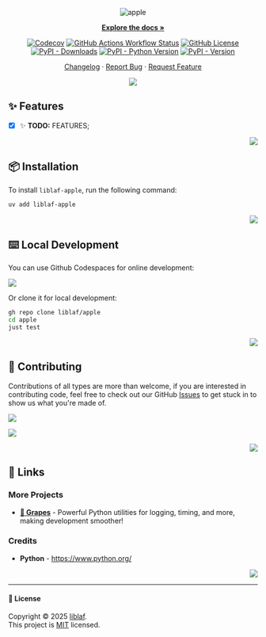 <div align="center" markdown><a name="readme-top"></a>

![apple](https://socialify.git.ci/liblaf/apple/image?description=1&forks=1&issues=1&language=1&logo=https%3A%2F%2Fcdn.jsdelivr.net%2Fgh%2Fmicrosoft%2Ffluentui-emoji%2Fassets%2FRed%2520apple%2F3D%2Fred_apple_3d.png&name=1&owner=1&pattern=Transparent&pulls=1&stargazers=1&theme=Auto)

[**Explore the docs »**](https://liblaf.github.io/apple/)

[![Codecov](https://img.shields.io/codecov/c/github/liblaf/apple?logo=Codecov&label=Coverage)](https://codecov.io/gh/liblaf/apple)
[![GitHub Actions Workflow Status](https://img.shields.io/github/actions/workflow/status/liblaf/apple/test.yaml?logo=GitHub%20Actions&label=Test)](https://github.com/liblaf/apple/actions/workflows/test.yaml)
[![GitHub License](https://img.shields.io/github/license/liblaf/apple?label=License)](https://github.com/liblaf/apple/blob/main/LICENSE)
[![PyPI - Downloads](https://img.shields.io/pypi/dm/liblaf-apple?logo=PyPI&label=Downloads)](https://pypi.org/project/liblaf-apple)
[![PyPI - Python Version](https://img.shields.io/pypi/pyversions/liblaf-apple?logo=Python&label=Python)](https://pypi.org/project/liblaf-apple)
[![PyPI - Version](https://img.shields.io/pypi/v/liblaf-apple?logo=PyPI&label=PyPI)](https://pypi.org/project/liblaf-apple)

[Changelog](https://github.com/liblaf/apple/blob/main/CHANGELOG.md) · [Report Bug](https://github.com/liblaf/apple/issues) · [Request Feature](https://github.com/liblaf/apple/issues)

![](https://raw.githubusercontent.com/andreasbm/readme/master/assets/lines/rainbow.png)

</div>

## ✨ Features

- [x] ✨ **TODO:** FEATURES;

<div align="right" markdown>

[![](https://img.shields.io/badge/-BACK_TO_TOP-black?style=flat-square)](#readme-top)

</div>

## 📦 Installation

To install `liblaf-apple`, run the following command:

```bash
uv add liblaf-apple
```

<div align="right" markdown>

[![](https://img.shields.io/badge/-BACK_TO_TOP-black?style=flat-square)](#readme-top)

</div>

## ⌨️ Local Development

You can use Github Codespaces for online development:

[![](https://github.com/codespaces/badge.svg)](https://codespaces.new/liblaf/apple)

Or clone it for local development:

```bash
gh repo clone liblaf/apple
cd apple
just test
```

<div align="right" markdown>

[![](https://img.shields.io/badge/-BACK_TO_TOP-black?style=flat-square)](#readme-top)

</div>

## 🤝 Contributing

Contributions of all types are more than welcome, if you are interested in contributing code, feel free to check out our GitHub [Issues](https://github.com/liblaf/apple/issues) to get stuck in to show us what you're made of.

[![](https://img.shields.io/badge/%F0%9F%A4%AF%20PR%20WELCOME-%E2%86%92-ffcb47?labelColor=black&style=for-the-badge)](https://github.com/liblaf/apple/pulls)

[![](https://contrib.nn.ci/api?repo=liblaf/apple)](https://github.com/liblaf/apple/graphs/contributors)

<div align="right" markdown>

[![](https://img.shields.io/badge/-BACK_TO_TOP-black?style=flat-square)](#readme-top)

</div>

## 🔗 Links

### More Projects

- **[🍇 Grapes](https://github.com/liblaf/grapes)** - Powerful Python utilities for logging, timing, and more, making development smoother!

### Credits

- **Python** - <https://www.python.org/>

<div align="right" markdown>

[![](https://img.shields.io/badge/-BACK_TO_TOP-black?style=flat-square)](#readme-top)

</div>

---

#### 📝 License

Copyright © 2025 [liblaf](https://github.com/liblaf). <br />
This project is [MIT](https://github.com/liblaf/apple/blob/main/LICENSE) licensed.
